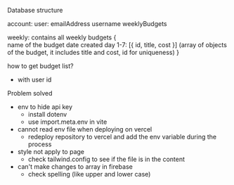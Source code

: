 Database structure

account:
user: 
    emailAddress
    username
    weeklyBudgets


weekly: contains all weekly budgets
    {   
        name of the budget
        date created
        day 1-7:
        [{
            id,
            title, 
            cost
        }] (array of objects of the budget, it includes title and cost, id for uniqueness) 
    }

how to get budget list?
- with user id

Problem solved

- env to hide api key
    - install dotenv
    - use import.meta.env in vite
- cannot read env file when deploying on vercel
    - redeploy repository to vercel and add the env variable during the process
- style not apply to page
    - check tailwind.config to see if the file is in the content
- can't make changes to array in firebase
    - check spelling (like upper and lower case)
